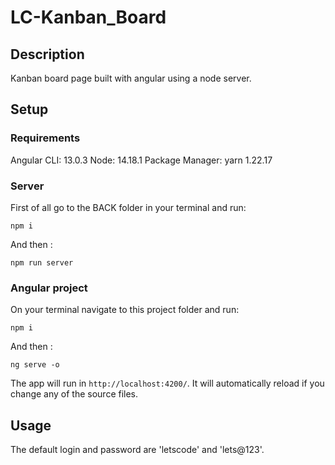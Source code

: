 # LC-Kanban_Board

## Description  

Kanban board page built with angular using a node server.



## Setup
### Requirements
  Angular CLI: 13.0.3
  Node: 14.18.1
  Package Manager: yarn 1.22.17
  
### Server

  First of all go to the BACK folder in your terminal and run:
  
  ```
  npm i
  ```
  And then :
  ```
  npm run server
  ```

### Angular project
  On your terminal navigate to this project folder and run: 
  ```
  npm i
  ```
  And then :
  ```
  ng serve -o
  ```
  The app will run in `http://localhost:4200/`. It will automatically reload if you change any of the source files.
  
## Usage

The default login and password are 'letscode' and 'lets@123'. 

